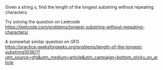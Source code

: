 Given a string s, find the length of the longest substring without repeating characters.

Try solving the question on Leetcode https://leetcode.com/problems/longest-substring-without-repeating-characters/

A somewhat similar question on GFG 
https://practice.geeksforgeeks.org/problems/length-of-the-longest-substring3036/1?utm_source=gfg&utm_medium=article&utm_campaign=bottom_sticky_on_article
